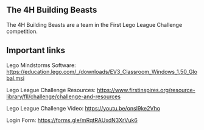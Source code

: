 ## The 4H Building Beasts

The 4H Building Beasts are a team in the First Lego League Challenge competition.

## Important links

Lego Mindstorms Software: https://education.lego.com/_/downloads/EV3_Classroom_Windows_1.50_Global.msi

Lego League Challenge Resources: https://www.firstinspires.org/resource-library/fll/challenge/challenge-and-resources

Lego League Challenge Video: https://youtu.be/onsI9ke2Vho

Login Form: https://forms.gle/mRqtRAUxdN3XrVuk6

